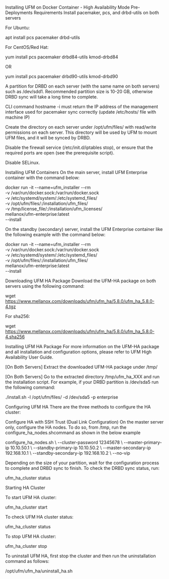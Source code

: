 Installing UFM on Docker Container - High Availability Mode
Pre-Deployments Requirements
Install pacemaker, pcs, and drbd-utils on both servers

For Ubuntu:

apt install pcs pacemaker drbd-utils


For CentOS/Red Hat:

yum install pcs pacemaker drbd84-utils kmod-drbd84


OR

yum install pcs pacemaker drbd90-utils kmod-drbd90


A partition for DRBD on each server (with the same name on both servers) such as /dev/sdd1. Recommended partition size is 10-20 GB, otherwise DRBD sync will take a long time to complete.

CLI command hostname -i must return the IP address of the management interface used for pacemaker sync correctly (update /etc/hosts/ file with machine IP)

Create the directory on each server under /opt/ufm/files/ with read/write permissions on each server. This directory will be used by UFM to mount UFM files, and it will be synced by DRBD.

Disable the firewall service (/etc/init.d/iptables stop), or ensure that the required ports are open (see the prerequisite script).

Disable SELinux.

Installing UFM Containers
On the main server, install UFM Enterprise container with the command below:

docker run -it --name=ufm_installer --rm \
-v /var/run/docker.sock:/var/run/docker.sock \
-v /etc/systemd/system/:/etc/systemd_files/ \
-v /opt/ufm/files/:/installation/ufm_files/ \
-v /tmp/license_file/:/installation/ufm_licenses/ \
mellanox/ufm-enterprise:latest \
--install


On the standby (secondary) server, install the UFM Enterprise container like the following example with the command below:

docker run -it --name=ufm_installer --rm \
-v /var/run/docker.sock:/var/run/docker.sock \
-v /etc/systemd/system/:/etc/systemd_files/ \
-v /opt/ufm/files/:/installation/ufm_files/ \
mellanox/ufm-enterprise:latest \
--install


Downloading UFM HA Package
Download the UFM-HA package on both servers using the following command:

wget https://www.mellanox.com/downloads/ufm/ufm_ha/5.8.0/ufm_ha_5.8.0-4.tgz


For sha256:

wget https://www.mellanox.com/downloads/ufm/ufm_ha/5.8.0/ufm_ha_5.8.0-4.sha256


Installing UFM HA Package
For more information on the UFM-HA package and all installation and configuration options, please refer to UFM High Availability User Guide.

[On Both Servers] Extract the downloaded UFM-HA package under /tmp/

[On Both Servers] Go to the extracted directory /tmp/ufm_ha_XXX and run the installation script. For example, if your DRBD partition is /dev/sda5 run the following command:

./install.sh -l /opt/ufm/files/ -d /dev/sda5 -p enterprise


Configuring UFM HA
There are the three methods to configure the HA cluster:

Configure HA with SSH Trust (Dual Link Configuration)
On the master server only, configure the HA nodes. To do so, from /tmp, run the configure_ha_nodes.shcommand as shown in the below example

configure_ha_nodes.sh \ 
--cluster-password 12345678 \ 
--master-primary-ip 10.10.50.1 \ 
--standby-primary-ip 10.10.50.2 \ 
--master-secondary-ip 192.168.10.1 \ 
--standby-secondary-ip 192.168.10.2 \ 
--no-vip 






Depending on the size of your partition, wait for the configuration process to complete and DRBD sync to finish. To check the DRBD sync status, run:

ufm_ha_cluster status 





Starting HA Cluster

To start UFM HA cluster:

 ufm_ha_cluster start 


To check UFM HA cluster status:

ufm_ha_cluster status 


To stop UFM HA cluster:

ufm_ha_cluster stop 


To uninstall UFM HA, first stop the cluster and then run the uninstallation command as follows:

/opt/ufm/ufm_ha/uninstall_ha.sh 



